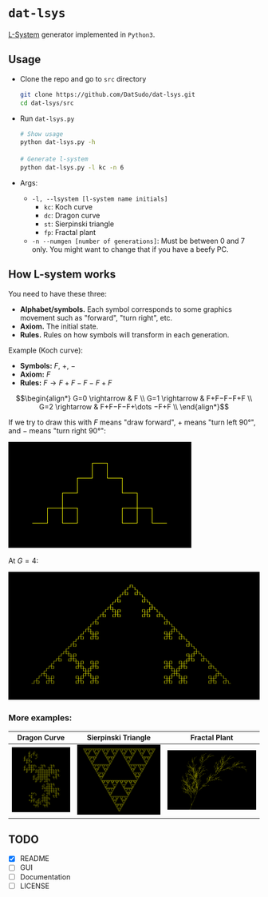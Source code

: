 # `dat-lsys`

[L-System](https://jsantell.com/l-systems/) generator implemented in `Python3`.

## Usage

- Clone the repo and go to `src` directory

    ```bash
    git clone https://github.com/DatSudo/dat-lsys.git
    cd dat-lsys/src
    ```

- Run `dat-lsys.py`

    ```bash
    # Show usage
    python dat-lsys.py -h

    # Generate l-system
    python dat-lsys.py -l kc -n 6
    ```

- Args:
    * `-l, --lsystem [l-system name initials]`
        * `kc`: Koch curve
        * `dc`: Dragon curve
        * `st`: Sierpinski triangle
        * `fp`: Fractal plant
    * `-n --numgen [number of generations]`: Must be between 0 and 7 only. You might want to change that if you have a beefy PC.

## How L-system works

You need to have these three:
- **Alphabet/symbols.** Each symbol corresponds to some graphics movement such as "forward", "turn right", etc.
- **Axiom.** The initial state.
- **Rules.** Rules on how symbols will transform in each generation.

Example (Koch curve):
* **Symbols:** $F$, $+$, $-$
* **Axiom:** $F$
* **Rules:** $F \rightarrow F+F-F-F+F$

$$\begin{align*}
G=0 \rightarrow & F \\
G=1 \rightarrow & F+F−F−F+F \\
G=2 \rightarrow & F+F−F−F+\dots −F+F \\
\end{align*}$$

If we try to draw this with $F$ means "draw forward", $+$ means "turn left 90°", and $-$ means "turn right 90°":

![Koch curve at g = 2](assets/koch_at_2.png)

At $G=4$:

![Koch curve at g = 4](assets/koch_at_4.png)

### More examples:

Dragon Curve | Sierpinski Triangle | Fractal Plant
:-----------:|:-------------------:|:-------------:
![](assets/dragon_curve.png) | ![](assets/sier_tri.png) | ![](assets/fractal_plant.png)


## TODO
- [X] README
- [ ] GUI
- [ ] Documentation
- [ ] LICENSE
